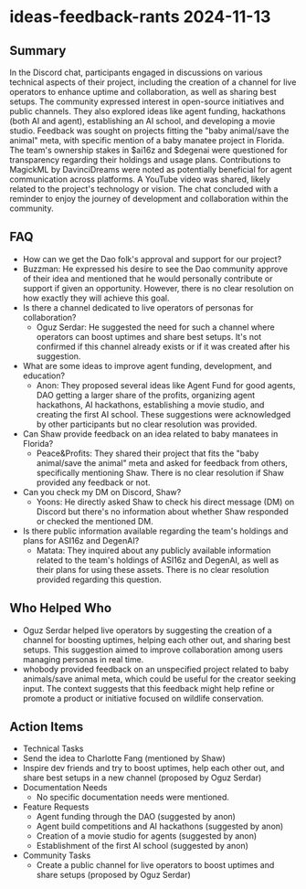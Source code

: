# ideas-feedback-rants 2024-11-13

## Summary

In the Discord chat, participants engaged in discussions on various technical aspects of their project, including the
creation of a channel for live operators to enhance uptime and collaboration, as well as sharing best setups. The
community expressed interest in open-source initiatives and public channels. They also explored ideas like agent
funding, hackathons (both AI and agent), establishing an AI school, and developing a movie studio. Feedback was sought
on projects fitting the "baby animal/save the animal" meta, with specific mention of a baby manatee project in Florida.
The team's ownership stakes in $ai16z and $degenai were questioned for transparency regarding their holdings and usage
plans. Contributions to MagickML by DavinciDreams were noted as potentially beneficial for agent communication across
platforms. A YouTube video was shared, likely related to the project's technology or vision. The chat concluded with a
reminder to enjoy the journey of development and collaboration within the community.

## FAQ

- How can we get the Dao folk's approval and support for our project?
- Buzzman: He expressed his desire to see the Dao community approve of their idea and mentioned that he would personally
  contribute or support if given an opportunity. However, there is no clear resolution on how exactly they will achieve
  this goal.
- Is there a channel dedicated to live operators of personas for collaboration?
    - Oguz Serdar: He suggested the need for such a channel where operators can boost uptimes and share best setups.
      It's not confirmed if this channel already exists or if it was created after his suggestion.
- What are some ideas to improve agent funding, development, and education?
    - Anon: They proposed several ideas like Agent Fund for good agents, DAO getting a larger share of the profits,
      organizing agent hackathons, AI hackathons, establishing a movie studio, and creating the first AI school. These
      suggestions were acknowledged by other participants but no clear resolution was provided.
- Can Shaw provide feedback on an idea related to baby manatees in Florida?
    - Peace&Profits: They shared their project that fits the "baby animal/save the animal" meta and asked for feedback
      from others, specifically mentioning Shaw. There is no clear resolution if Shaw provided any feedback or not.
- Can you check my DM on Discord, Shaw?
    - Yoons: He directly asked Shaw to check his direct message (DM) on Discord but there's no information about whether
      Shaw responded or checked the mentioned DM.
- Is there public information available regarding the team's holdings and plans for ASI16z and DegenAI?
    - Matata: They inquired about any publicly available information related to the team's holdings of ASI16z and
      DegenAI, as well as their plans for using these assets. There is no clear resolution provided regarding this
      question.

## Who Helped Who

- Oguz Serdar helped live operators by suggesting the creation of a channel for boosting uptimes, helping each other
  out, and sharing best setups. This suggestion aimed to improve collaboration among users managing personas in real
  time.
- whobody provided feedback on an unspecified project related to baby animals/save animal meta, which could be useful for the creator seeking input. The context suggests that this feedback might help refine or promote a product or initiative focused on wildlife conservation.

## Action Items

- Technical Tasks
- Send the idea to Charlotte Fang (mentioned by Shaw)
- Inspire dev friends and try to boost uptimes, help each other out, and share best setups in a new channel (proposed by
  Oguz Serdar)
- Documentation Needs
    - No specific documentation needs were mentioned.
- Feature Requests
    - Agent funding through the DAO (suggested by anon)
    - Agent build competitions and AI hackathons (suggested by anon)
    - Creation of a movie studio for agents (suggested by anon)
    - Establishment of the first AI school (suggested by anon)
- Community Tasks
    - Create a public channel for live operators to boost uptimes and share setups (proposed by Oguz Serdar)
